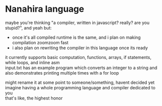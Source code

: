 # Nanahira language
maybe you're thinking "a compiler, written in javascript? really? are you stupid?", and yeah but:
* once it's all compiled runtime is the same, and i plan on making compilation zoomzoom fast
* i also plan on rewriting the compiler in this language once its ready

it currently supports basic computation, functions, arrays, if statements, while loops, and inline asm  
input.txt has an example program which converts an integer to a string and also demonstrates printing multiple times with a for loop

might rename it at some point to someone/something, havent decided yet  
imagine having a whole programming language and compiler dedicated to you  
that's like, the highest honor
